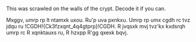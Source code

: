 This was scrawled on the walls of the crypt. Decode it if you can.

Mxggv, umrp rp lt ntamxk uxou. Ru'p uva pxnkxu. Umrp rp umx cgdh rc tvz jdqu ru !CGDH!{Ck3fzxqnt_4q4gtprp}!CGDH. R jvqsxk mvj tvz'kx kxdsrqh umrp rc R xqnktauxs ru, R hzxpp R'gg qxexk bqvj.
